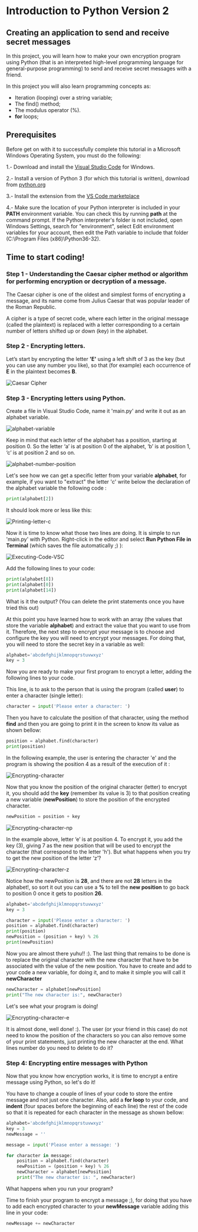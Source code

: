 # Introduction to Python Version 2
## Creating an application to send and receive secret messages

In this project, you will learn how to make your own encryption program using Python (that is an interpreted high-level programming language for general-purpose programming) to send and receive secret messages with a friend. 

In this project you will also learn programming concepts as:

- Iteration (looping) over a string variable;
- The find() method;
- The modulus operator (%).
- **for** loops;

## Prerequisites

Before get on with it to successfully complete this tutorial in a Microsoft Windows Operating System, you must do the following:

1.- Download and install the [Visual Studio Code](https://go.microsoft.com/fwlink/?LinkID=534107) for Windows.

2.- Install a version of Python 3 (for which this tutorial is written), download from [python.org](https://www.python.org/ftp/python/3.6.5/python-3.6.5.exe)

3.- Install the extension from the [VS Code marketplace](https://marketplace.visualstudio.com/items?itemName=ms-python.python)

4.- Make sure the location of your Python interpreter is included in your **PATH** environment variable. You can check this by running **path** at the command prompt. If the Python interpreter's folder is not included, open Windows Settings, search for "environment", select Edit environment variables for your account, then edit the Path variable to include that folder (C:\Program Files (x86)\Python36-32).
	
## Time to start coding!

### Step 1 - Understanding the Caesar cipher method or algorithm for performing encryption or decryption of a message.

The Caesar cipher is one of the oldest and simplest forms of encrypting a message, and its name come from Julius Caesar that was popular leader of the Roman Republic. 

A cipher is a type of secret code, where each letter in the original message (called the plaintext) is replaced with a letter corresponding to a certain number of letters shifted up or down (key) in the alphabet.

### Step 2 - Encrypting letters.

Let’s start by encrypting the letter **'E'** using a left shift of 3 as the key (but you can use any number you like), so that (for example) each occurrence of **E** in the plaintext becomes **B**.


![Caesar Cipher](https://upload.wikimedia.org/wikipedia/commons/thumb/4/4a/Caesar_cipher_left_shift_of_3.svg/640px-Caesar_cipher_left_shift_of_3.svg.png)

### Step 3 - Encrypting letters using Python.

Create a file in Visual Studio Code, name it 'main.py' and write it out as an alphabet variable.

![alphabet-variable](https://raw.githubusercontent.com/verofa/intro-to-python-mgc-v2/master/alphabet.PNG)

Keep in mind that each letter of the alphabet has a position, starting at position 0. So the letter ‘a’ is at position 0 of the alphabet, ‘b’ is at position 1, ‘c’ is at position 2 and so on.

![alphabet-number-position](https://codeclubprojects.org/en-GB/python/secret-messages/images/messages-array.png)

Let's see how we can get a specific letter from your variable **alphabet**, for example, if you want to "extract" the letter 'c' write below the declaration of the alphabet variable the following code :

```python
print(alphabet[2])
```

It should look more or less like this:

![Printing-letter-c](https://raw.githubusercontent.com/verofa/intro-to-python-mgc-v2/master/Printing-letter-c.PNG)

Now it is time to know what those two lines are doing. It is simple to run 'main.py' with Python. Right-click in the editor and select **Run Python File in Terminal** (which saves the file automatically ;) ):

![Executing-Code-VSC](https://raw.githubusercontent.com/verofa/intro-to-python-mgc-v2/master/Executing-Code-VSC.gif)

Add the following lines to your code:

```python
print(alphabet[8])
print(alphabet[0])
print(alphabet[14])
```

What is it the output? (You can delete the print statements once you have tried this out)

At this point you have learned how to work with an array (the values that store the variable **alphabet**) and extract the value that you want to use from it. Therefore, the next step to encrypt your message is to choose and configure the key you will need to encrypt your messages. For doing that, you will need to store the secret key in a variable as well:

```python
alphabet='abcdefghijklmnopqrstuvwxyz'
key = 3
```

Now you are ready to make your first program to encrypt a letter, adding the following lines to your code.

This line, is to ask to the person that is using the program (called **user**) to enter a character (single letter):
```python 
character = input('Please enter a character: ')
```

Then you have to calculate the position of that character, using the method **find** and then you are going to print it in the screen to know its value as shown bellow:

```python
position = alphabet.find(character)
print(position)
```

In the following example, the user is entering the character 'e' and the program is showing the position 4 as a result of the execution of it :

![Encrypting-character](https://raw.githubusercontent.com/verofa/intro-to-python-mgc-v2/master/Encrypting-character.gif)

Now that you know the position of the original character (letter) to encrypt it, you should add the **key** (remember its value is 3) to that position creating a new variable (**newPosition**) to store the position of the encrypted character.

```python
newPosition = position + key
```

![Encrypting-character-np](https://raw.githubusercontent.com/verofa/intro-to-python-mgc-v2/master/Encrypting-character-np.gif)

In the example above, letter ‘e’ is at position 4. To encrypt it, you add the key (3), giving 7 as the new position that will be used to encrypt the character (that correspond to the letter 'h'). But what happens when you try to get the new position of the letter ‘z’?

![Encrypting-character-z](https://raw.githubusercontent.com/verofa/intro-to-python-mgc-v2/master/Encrypting-character-z.gif)

Notice how the newPosition is **28**, and there are not **28** letters in the alphabet!, so sort it out you can use a **%** to tell the **new position** to go back to position 0 once it gets to position **26**.

```python
alphabet='abcdefghijklmnopqrstuvwxyz'
key = 3

character = input('Please enter a character: ')
position = alphabet.find(character)
print(position)
newPosition = (position + key) % 26
print(newPosition)
```

Now you are almost there yuhu!! :). The last thing that remains to be done is to replace the original character with the new character that have to be associated with the value of the new position. You have to create and add to your code a new variable, for doing it, and to make it simple you will call it **newCharacter**

```python
newCharacter = alphabet[newPosition]
print("The new character is:", newCharacter)
```

Let's see what your program is doing!


![Encrypting-character-e](https://raw.githubusercontent.com/verofa/intro-to-python-mgc-v2/master/Encrypting-character-e.gif)

It is almost done, well done! :). The user (or your friend in this case) do not need to know the position of the characters so you can also remove some of your print statements, just printing the new character at the end. What lines number do you need to delete to do it?


### Step 4: Encrypting entire messages with Python

Now that you know how encryption works, it is time to encrypt a entire message using Python, so let's do it!

You have to change a couple of lines of your code to store the entire message and not just one character. Also, add a **for loop** to your code, and **indent** (four spaces before the beginning of each line) the rest of the code so that it is repeated for each character in the message as shown bellow:

```python
alphabet='abcdefghijklmnopqrstuvwxyz'
key = 3
newMessage = ''

message = input('Please enter a message: ')

for character in message:
    position = alphabet.find(character)
    newPosition = (position + key) % 26
    newCharacter = alphabet[newPosition]
    print("The new character is: ", newCharacter)
```

What happens when you run your program?

Time to finish your program to encrypt a message ;), for doing that you have to add each encrypted character to your **newMessage** variable adding this line in your code:

```python
newMessage += newCharacter
```

